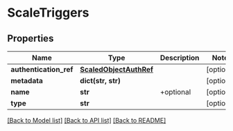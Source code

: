 # ScaleTriggers

## Properties
Name | Type | Description | Notes
------------ | ------------- | ------------- | -------------
**authentication_ref** | [**ScaledObjectAuthRef**](ScaledObjectAuthRef.md) |  | [optional] 
**metadata** | **dict(str, str)** |  | [optional] 
**name** | **str** | +optional | [optional] 
**type** | **str** |  | [optional] 

[[Back to Model list]](../README.md#documentation-for-models) [[Back to API list]](../README.md#documentation-for-api-endpoints) [[Back to README]](../README.md)


